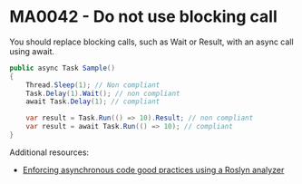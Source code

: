 # MA0042 - Do not use blocking call

You should replace blocking calls, such as Wait or Result, with an async call using await.

````csharp
public async Task Sample()
{
    Thread.Sleep(1); // Non compliant
    Task.Delay(1).Wait(); // non compliant
    await Task.Delay(1); // compliant

    var result = Task.Run(() => 10).Result; // non compliant
    var result = await Task.Run(() => 10); // compliant
}
````

Additional resources: 
- [Enforcing asynchronous code good practices using a Roslyn analyzer](https://www.meziantou.net/enforcing-asynchronous-code-good-practices-using-a-roslyn-analyzer.htm)
